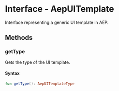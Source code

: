 # Interface - AepUITemplate

Interface representing a generic UI template in AEP.

## Methods

### getType 

Gets the type of the UI template.

#### Syntax

``` kotlin
fun getType(): AepUITemplateType
```